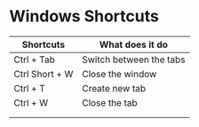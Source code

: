 # Windows Shortcuts

| Shortcuts|What does it do|
|---|---|
|Ctrl + Tab|Switch between the tabs|
|Ctrl Short + W | Close the window|
|Ctrl + T|Create new tab|
|Ctrl + W|Close the tab|
|||
|||
